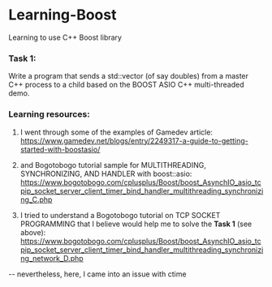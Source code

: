 # Learning-Boost
Learning to use C++ Boost library

### Task 1:
Write a program that sends a std::vector (of say doubles) from a master C++ process to a child based on the BOOST ASIO C++ multi-threaded demo.

### Learning resources:

1. I went through some of the examples of Gamedev article:
https://www.gamedev.net/blogs/entry/2249317-a-guide-to-getting-started-with-boostasio/

2. and Bogotobogo tutorial sample for MULTITHREADING, SYNCHRONIZING, AND HANDLER with boost::asio: https://www.bogotobogo.com/cplusplus/Boost/boost_AsynchIO_asio_tcpip_socket_server_client_timer_bind_handler_multithreading_synchronizing_C.php

3. I tried to understand a Bogotobogo tutorial on TCP SOCKET PROGRAMMING that I believe would help me to solve the **Task 1** (see above):
https://www.bogotobogo.com/cplusplus/Boost/boost_AsynchIO_asio_tcpip_socket_server_client_timer_bind_handler_multithreading_synchronizing_network_D.php

-- nevertheless, here, I came into an issue with ctime
